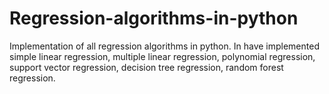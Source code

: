 # Regression-algorithms-in-python
Implementation of all regression algorithms in python. In have implemented simple linear regression, multiple linear regression, polynomial regression, support vector regression, decision tree regression, random forest regression.
